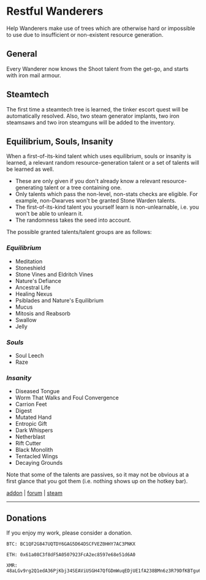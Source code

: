 # Restful Wanderers

Help Wanderers make use of trees which are otherwise hard or impossible to use due to insufficient or non-existent resource generation.

## General

Every Wanderer now knows the Shoot talent from the get-go, and starts with iron mail armour.

## Steamtech

The first time a steamtech tree is learned, the tinker escort quest will be automatically resolved. Also, two steam generator implants, two iron steamsaws and two iron steamguns will be added to the inventory.

## Equilibrium, Souls, Insanity

When a first-of-its-kind talent which uses equilibrium, souls or insanity is learned, a relevant random resource-generation talent or a set of talents will be learned as well.
- These are only given if you don't already know a relevant resource-generating talent or a tree containing one.
- Only talents which pass the non-level, non-stats checks are eligible. For example, non-Dwarves won't be granted Stone Warden talents.
- The first-of-its-kind talent you yourself learn is non-unlearnable, i.e. you won't be able to unlearn it.
- The randomness takes the seed into account.

The possible granted talents/talent groups are as follows:

### *Equilibrium*
- Meditation
- Stoneshield
- Stone Vines and Eldritch Vines
- Nature's Defiance
- Ancestral Life
- Healing Nexus
- Psiblades and Nature's Equilibrium
- Mucus
- Mitosis and Reabsorb
- Swallow
- Jelly

### *Souls*
- Soul Leech
- Raze

### *Insanity*
- Diseased Tongue
- Worm That Walks and Foul Convergence
- Carrion Feet
- Digest
- Mutated Hand
- Entropic Gift
- Dark Whispers
- Netherblast
- Rift Cutter
- Black Monolith
- Tentacled Wings
- Decaying Grounds

Note that some of the talents are passives, so it may not be obvious at a first glance that you got them (i.e. nothing shows up on the hotkey bar).

[addon](https://te4.org/games/addons/tome/resourceful-wanderers) | [forum](https://forums.te4.org/viewtopic.php?f=50&t=52893) | [steam](http://steamcommunity.com/sharedfiles/filedetails/?id=2644637486)

-----

## Donations

If you enjoy my work, please consider a donation.

```
BTC: BC1QF2G847UQTDY6GAG5D64DSCFVEZ0HHY7AC3PNKX

ETH: 0x61a08C3f8dF5A0507923FcA2ec8597e68e51d6A0

XMR: 48aLGv9rg2Q1edA36PjKbj34SEAViUSGH47QfGDmWuqEDjUE1fA238BMn6z3R79DfKBTgu6TkT4VL5sMeTG6axMaKXytH6F
```
